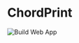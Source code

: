 # ChordPrint

![Build Web App](https://github.com/alexousky/ChordPrint/workflows/Build%20Web%20App/badge.svg)
